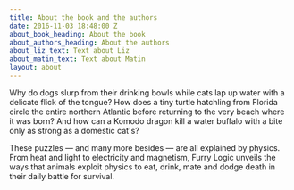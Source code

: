 ```yaml
---
title: About the book and the authors
date: 2016-11-03 18:48:00 Z
about_book_heading: About the book
about_authors_heading: About the authors
about_liz_text: Text about Liz
about_matin_text: Text about Matin
layout: about
---
```


Why do dogs slurp from their drinking bowls while cats lap up water with a delicate flick of the tongue? How does a tiny turtle hatchling from Florida circle the entire northern Atlantic before returning to the very beach where it was born? And how can a Komodo dragon kill a water buffalo with a bite only as strong as a domestic cat's?

These puzzles — and many more besides — are all explained by physics. From heat and light to electricity and magnetism, Furry Logic unveils the ways that animals exploit physics to eat, drink, mate and dodge death in their daily battle for survival.